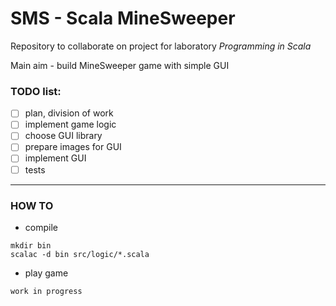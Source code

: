 # SMS - Scala MineSweeper

Repository to collaborate on project for laboratory _Programming in Scala_

Main aim - build MineSweeper game with simple GUI

### TODO list:
- [ ] plan, division of work
- [ ] implement game logic
- [ ] choose GUI library
- [ ] prepare images for GUI
- [ ] implement GUI
- [ ] tests

---

### HOW TO
- compile
```
mkdir bin
scalac -d bin src/logic/*.scala
```

- play game
```
work in progress
```